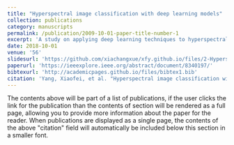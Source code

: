 ```yaml
---
title: "Hyperspectral image classification with deep learning models"
collection: publications
category: manuscripts
permalink: /publication/2009-10-01-paper-title-number-1
excerpt: 'A study on applying deep learning techniques to hyperspectral image classification, focusing on spectral–spatial feature extraction and model generalization.'
date: 2018-10-01
venue: '56'
slidesurl: 'https://github.com/xiachangxue/xfy.github.io/files/2-Hyperspectral Image Classification With Deep Learning Models.pdf'
paperurl: 'https://ieeexplore.ieee.org/abstract/document/8340197/'
bibtexurl: 'http://academicpages.github.io/files/bibtex1.bib'
citation: 'Yang, Xiaofei, et al. "Hyperspectral image classification with deep learning models." IEEE transactions on geoscience and remote sensing 56.9 (2018): 5408-5423.'
---
```

The contents above will be part of a list of publications, if the user clicks the link for the publication than the contents of section will be rendered as a full page, allowing you to provide more information about the paper for the reader. When publications are displayed as a single page, the contents of the above "citation" field will automatically be included below this section in a smaller font.


